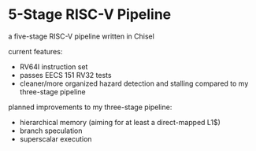 # 5-Stage RISC-V Pipeline

a five-stage RISC-V pipeline written in Chisel

current features: 
- RV64I instruction set
- passes EECS 151 RV32 tests
- cleaner/more organized hazard detection and stalling compared to my three-stage pipeline


planned improvements to my three-stage pipeline:
- hierarchical memory (aiming for at least a direct-mapped L1$)
- branch speculation
- superscalar execution
